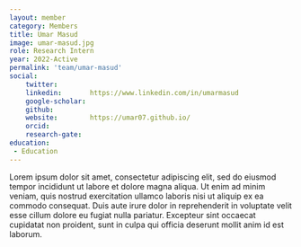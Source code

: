 ```yaml
---
layout: member
category: Members
title: Umar Masud
image: umar-masud.jpg
role: Research Intern
year: 2022-Active
permalink: 'team/umar-masud'
social:
    twitter: 
    linkedin:       https://www.linkedin.com/in/umarmasud
    google-scholar: 
    github: 
    website:        https://umar07.github.io/
    orcid: 
    research-gate: 
education:
 - Education
---
```


Lorem ipsum dolor sit amet, consectetur adipiscing elit, sed do eiusmod tempor incididunt ut labore et dolore magna aliqua. Ut enim ad minim veniam, quis nostrud exercitation ullamco laboris nisi ut aliquip ex ea commodo consequat. Duis aute irure dolor in reprehenderit in voluptate velit esse cillum dolore eu fugiat nulla pariatur. Excepteur sint occaecat cupidatat non proident, sunt in culpa qui officia deserunt mollit anim id est laborum.
